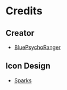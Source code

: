# Credits

## Creator
- [BluePsychoRanger](https://twitter.com/BluPsychoRanger)

## Icon Design
- [Sparks](https://twitter.com/SelcouthSparks)
